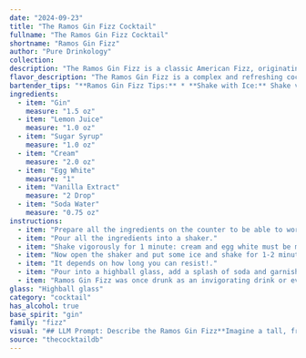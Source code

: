 ```yaml
---
date: "2024-09-23"
title: "The Ramos Gin Fizz Cocktail"
fullname: "The Ramos Gin Fizz Cocktail"
shortname: "Ramos Gin Fizz"
author: "Pure Drinkology"
collection:
description: "The Ramos Gin Fizz is a classic American Fizz, originating in the late 19th century at the famed New Orleans bar, The Imperial Cafe. This complex, creamy concoction is known for its frothy texture, achieved through vigorous shaking with egg white and soda water.  "
flavor_description: "The Ramos Gin Fizz is a complex and refreshing cocktail. Gin provides the base spirit with its juniper and botanical notes. Lemon juice delivers a tart, bright acidity. Cream adds a velvety, smooth texture, while egg white contributes a subtle foaminess. Vanilla extract offers a touch of sweetness and warmth. Finally, soda water adds effervescence and lightness, making the cocktail both decadent and refreshing. "
bartender_tips: "**Ramos Gin Fizz Tips:** * **Shake with Ice:** Shake vigorously with ice for at least 30 seconds to emulsify the egg white and create a thick, foamy head.* **Dry Shake:**  Do a dry shake (without ice) first to emulsify the egg white and create a silky texture. * **Fresh is Best:** Use fresh lemon juice and soda water for optimal flavor.* **Don't Over-Pour Soda:** Gently pour soda water to avoid excessive foam.* **Garnish:**  A lemon twist or sprig of mint adds a touch of elegance. "
ingredients:
  - item: "Gin"
    measure: "1.5 oz"
  - item: "Lemon Juice"
    measure: "1.0 oz"
  - item: "Sugar Syrup"
    measure: "1.0 oz"
  - item: "Cream"
    measure: "2.0 oz"
  - item: "Egg White"
    measure: "1"
  - item: "Vanilla Extract"
    measure: "2 Drop"
  - item: "Soda Water"
    measure: "0.75 oz"
instructions:
  - item: "Prepare all the ingredients on the counter to be able to work well and quickly, especially the cream and egg white."
  - item: "Pour all the ingredients into a shaker."
  - item: "Shake vigorously for 1 minute: cream and egg white must be mixed perfectly, so don\'t rush."
  - item: "Now open the shaker and put some ice and shake for 1-2 minutes."
  - item: "It depends on how long you can resist!."
  - item: "Pour into a highball glass, add a splash of soda and garnish to taste."
  - item: "Ramos Gin Fizz was once drunk as an invigorating drink or even as a breakfast, try it as an aperitif and after dinner and you will discover a little gem now lost."
glass: "Highball glass"
category: "cocktail"
has_alcohol: true
base_spirit: "gin"
family: "fizz"
visual: "## LLM Prompt: Describe the Ramos Gin Fizz**Imagine a tall, frosted glass filled with a frothy, cloudy concoction. The drink is a pale, almost milky white, with delicate bubbles rising to the surface. Hints of lemon zest and a subtle shimmer of the gin's reflection can be seen through the haze.****Focus on the following details:*** **Texture:** Is the foam light and airy, or dense and creamy? How does it contrast with the liquid underneath?* **Color:**  Is the white a pure, bright white, or does it have a slight yellow or pink hue?* **Clarity:** How much of the liquid can be seen through the foam? Are there any visible ingredients, like lemon zest or ice?* **Overall impression:** Does the drink look refreshing and summery, or rich and decadent? What kind of mood does it evoke?**Please provide a descriptive paragraph that captures the visual essence of a Ramos Gin Fizz.** "
source: "thecocktaildb"
---
```


